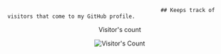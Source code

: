                                                     ## Keeps track of visitors that come to my GitHub profile.

<div align="center"> 
  <p>Visitor's count</p>
  <img src="https://profile-counter.glitch.me/Ambitiousdude/count.svg" alt="Visitor's Count" />
</div>
